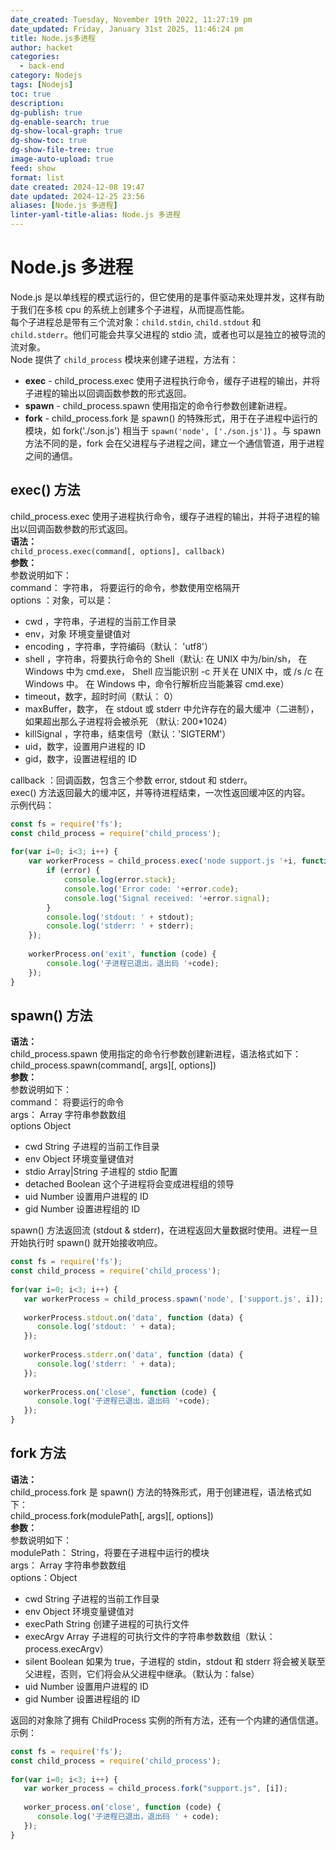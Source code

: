 ```yaml
---
date_created: Tuesday, November 19th 2022, 11:27:19 pm
date_updated: Friday, January 31st 2025, 11:46:24 pm
title: Node.js多进程
author: hacket
categories:
  - back-end
category: Nodejs
tags: [Nodejs]
toc: true
description: 
dg-publish: true
dg-enable-search: true
dg-show-local-graph: true
dg-show-toc: true
dg-show-file-tree: true
image-auto-upload: true
feed: show
format: list
date created: 2024-12-08 19:47
date updated: 2024-12-25 23:56
aliases: [Node.js 多进程]
linter-yaml-title-alias: Node.js 多进程
---
```


# Node.js 多进程

Node.js 是以单线程的模式运行的，但它使用的是事件驱动来处理并发，这样有助于我们在多核 cpu 的系统上创建多个子进程，从而提高性能。<br>每个子进程总是带有三个流对象：`child.stdin`, `child.stdout` 和 `child.stderr`。他们可能会共享父进程的 stdio 流，或者也可以是独立的被导流的流对象。<br>Node 提供了 `child_process` 模块来创建子进程，方法有：

- **exec** - child_process.exec 使用子进程执行命令，缓存子进程的输出，并将子进程的输出以回调函数参数的形式返回。
- **spawn** - child_process.spawn 使用指定的命令行参数创建新进程。
- **fork** - child_process.fork 是 spawn() 的特殊形式，用于在子进程中运行的模块，如 fork('./son.js') 相当于 `spawn('node', ['./son.js']`) 。与 spawn 方法不同的是，fork 会在父进程与子进程之间，建立一个通信管道，用于进程之间的通信。

## exec() 方法

child_process.exec 使用子进程执行命令，缓存子进程的输出，并将子进程的输出以回调函数参数的形式返回。<br>**语法：**<br>`child_process.exec(command[, options], callback)`<br>**参数：**<br>参数说明如下：<br>command： 字符串， 将要运行的命令，参数使用空格隔开<br>options ：对象，可以是：

- cwd ，字符串，子进程的当前工作目录
- env，对象 环境变量键值对
- encoding ，字符串，字符编码（默认： 'utf8'）
- shell ，字符串，将要执行命令的 Shell（默认: 在 UNIX 中为/bin/sh， 在 Windows 中为 cmd.exe， Shell 应当能识别 -c 开关在 UNIX 中，或 /s /c 在 Windows 中。 在 Windows 中，命令行解析应当能兼容 cmd.exe）
- timeout，数字，超时时间（默认： 0）
- maxBuffer，数字， 在 stdout 或 stderr 中允许存在的最大缓冲（二进制），如果超出那么子进程将会被杀死 （默认: 200*1024）
- killSignal ，字符串，结束信号（默认：'SIGTERM'）
- uid，数字，设置用户进程的 ID
- gid，数字，设置进程组的 ID

callback ：回调函数，包含三个参数 error, stdout 和 stderr。<br>exec() 方法返回最大的缓冲区，并等待进程结束，一次性返回缓冲区的内容。<br>示例代码：

```javascript
const fs = require('fs');
const child_process = require('child_process');
 
for(var i=0; i<3; i++) {
    var workerProcess = child_process.exec('node support.js '+i, function (error, stdout, stderr) {
        if (error) {
            console.log(error.stack);
            console.log('Error code: '+error.code);
            console.log('Signal received: '+error.signal);
        }
        console.log('stdout: ' + stdout);
        console.log('stderr: ' + stderr);
    });
 
    workerProcess.on('exit', function (code) {
        console.log('子进程已退出，退出码 '+code);
    });
}
```

## spawn() 方法

**语法：**<br>child_process.spawn 使用指定的命令行参数创建新进程，语法格式如下：<br>child_process.spawn(command[, args][, options])<br>**参数：**<br>参数说明如下：<br>command： 将要运行的命令<br>args： Array 字符串参数数组<br>options Object

- cwd String 子进程的当前工作目录
- env Object 环境变量键值对
- stdio Array|String 子进程的 stdio 配置
- detached Boolean 这个子进程将会变成进程组的领导
- uid Number 设置用户进程的 ID
- gid Number 设置进程组的 ID

spawn() 方法返回流 (stdout & stderr)，在进程返回大量数据时使用。进程一旦开始执行时 spawn() 就开始接收响应。

```javascript
const fs = require('fs');
const child_process = require('child_process');
 
for(var i=0; i<3; i++) {
   var workerProcess = child_process.spawn('node', ['support.js', i]);
 
   workerProcess.stdout.on('data', function (data) {
      console.log('stdout: ' + data);
   });
 
   workerProcess.stderr.on('data', function (data) {
      console.log('stderr: ' + data);
   });
 
   workerProcess.on('close', function (code) {
      console.log('子进程已退出，退出码 '+code);
   });
}
```

## fork 方法

**语法：**<br>child_process.fork 是 spawn() 方法的特殊形式，用于创建进程，语法格式如下：<br>child_process.fork(modulePath[, args][, options])<br>**参数：**<br>参数说明如下：<br>modulePath： String，将要在子进程中运行的模块<br>args： Array 字符串参数数组<br>options：Object

- cwd String 子进程的当前工作目录
- env Object 环境变量键值对
- execPath String 创建子进程的可执行文件
- execArgv Array 子进程的可执行文件的字符串参数数组（默认： process.execArgv）
- silent Boolean 如果为 true，子进程的 stdin，stdout 和 stderr 将会被关联至父进程，否则，它们将会从父进程中继承。（默认为：false）
- uid Number 设置用户进程的 ID
- gid Number 设置进程组的 ID

返回的对象除了拥有 ChildProcess 实例的所有方法，还有一个内建的通信信道。<br>示例：

```javascript
const fs = require('fs');
const child_process = require('child_process');
 
for(var i=0; i<3; i++) {
   var worker_process = child_process.fork("support.js", [i]);    
 
   worker_process.on('close', function (code) {
      console.log('子进程已退出，退出码 ' + code);
   });
}
```

